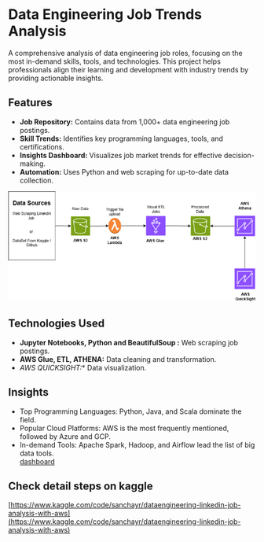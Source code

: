 # Data Engineering Job Trends Analysis  

A comprehensive analysis of data engineering job roles, focusing on the most in-demand skills, tools, and technologies. This project helps professionals align their learning and development with industry trends by providing actionable insights.  

## Features  
- **Job Repository:** Contains data from 1,000+ data engineering job postings.  
- **Skill Trends:** Identifies key programming languages, tools, and certifications.  
- **Insights Dashboard:** Visualizes job market trends for effective decision-making.  
- **Automation:** Uses Python and web scraping for up-to-date data collection.  

![image](https://github.com/SanchayRohad/Data-Engineering-Job-Trends-Analysis/blob/754590a1c7dc99ba408bbeb826dc34cf41c56b35/AWS-DE-LinkedIN-Job-architecture.png)

## Technologies Used  
- **Jupyter Notebooks, Python and BeautifulSoup :** Web scraping job postings.  
- **AWS Glue, ETL, ATHENA:** Data cleaning and transformation.  
- *AWS QUICKSIGHT:** Data visualization.  

## Insights  
- Top Programming Languages: Python, Java, and Scala dominate the field.  
- Popular Cloud Platforms: AWS is the most frequently mentioned, followed by Azure and GCP.  
- In-demand Tools: Apache Spark, Hadoop, and Airflow lead the list of big data tools.  
[dashboard](https://github.com/SanchayRohad/Data-Engineering-Job-Trends-Analysis/blob/e5f119780f6c1ef1336d6316779321bbd273e856/dashboard.pdf)

## Check detail steps on kaggle 
[https://www.kaggle.com/code/sanchayr/dataengineering-linkedin-job-analysis-with-aws](https://www.kaggle.com/code/sanchayr/dataengineering-linkedin-job-analysis-with-aws)
